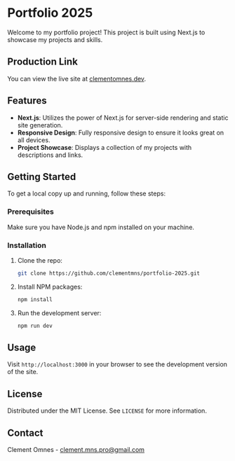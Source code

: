 # Portfolio 2025

Welcome to my portfolio project! This project is built using Next.js to showcase my projects and skills.

## Production Link

You can view the live site at [clementomnes.dev](https://clementomnes.dev).

## Features

- **Next.js**: Utilizes the power of Next.js for server-side rendering and static site generation.
- **Responsive Design**: Fully responsive design to ensure it looks great on all devices.
- **Project Showcase**: Displays a collection of my projects with descriptions and links.

## Getting Started

To get a local copy up and running, follow these steps:

### Prerequisites

Make sure you have Node.js and npm installed on your machine.

### Installation

1. Clone the repo:

    ```sh
    git clone https://github.com/clementmns/portfolio-2025.git
    ```

2. Install NPM packages:

    ```sh
    npm install
    ```

3. Run the development server:

    ```sh
    npm run dev
    ```

## Usage

Visit `http://localhost:3000` in your browser to see the development version of the site.

## License

Distributed under the MIT License. See `LICENSE` for more information.

## Contact

Clement Omnes - [clement.mns.pro@gmail.com](mailto:clement.mns.pro@gmail.com)
